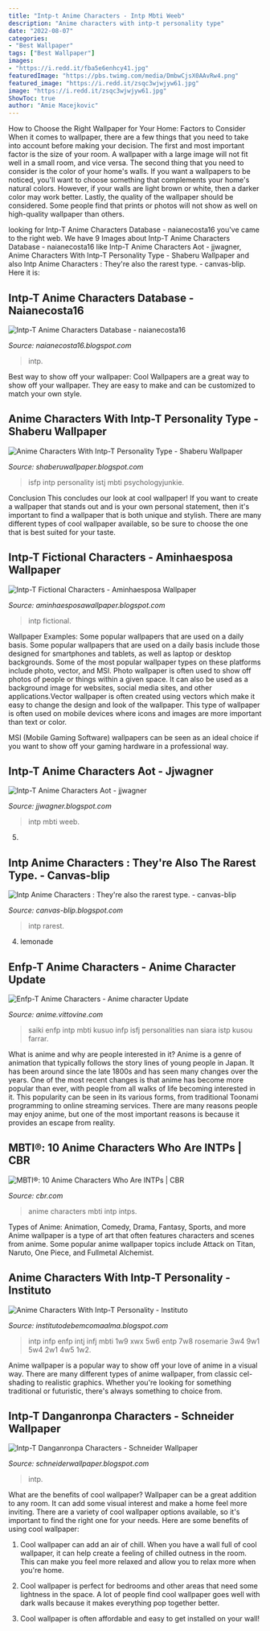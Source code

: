 ```yaml
---
title: "Intp-t Anime Characters - Intp Mbti Weeb"
description: "Anime characters with intp-t personality type"
date: "2022-08-07"
categories:
- "Best Wallpaper"
tags: ["Best Wallpaper"]
images:
- "https://i.redd.it/fba5e6enhcy41.jpg"
featuredImage: "https://pbs.twimg.com/media/DmbwCjsX0AAvRw4.png"
featured_image: "https://i.redd.it/zsqc3wjwjyw61.jpg"
image: "https://i.redd.it/zsqc3wjwjyw61.jpg"
ShowToc: true
author: "Amie Macejkovic"
---
```



How to Choose the Right Wallpaper for Your Home: Factors to Consider
When it comes to wallpaper, there are a few things that you need to take into account before making your decision. The first and most important factor is the size of your room. A wallpaper with a large image will not fit well in a small room, and vice versa. 
The second thing that you need to consider is the color of your home's walls. If you want a wallpapers to be noticed, you'll want to choose something that complements your home's natural colors. However, if your walls are light brown or white, then a darker color may work better. 
Lastly, the quality of the wallpaper should be considered. Some people find that prints or photos will not show as well on high-quality wallpaper than others.

	

		
looking for Intp-T Anime Characters Database - naianecosta16 you've came to the right web. We have 9 Images about Intp-T Anime Characters Database - naianecosta16 like Intp-T Anime Characters Aot - jjwagner, Anime Characters With Intp-T Personality Type - Shaberu Wallpaper and also Intp Anime Characters : They&#039;re also the rarest type. - canvas-blip. Here it is:
		
    
## Intp-T Anime Characters Database - Naianecosta16

<img loading=lazy src="https://ami.animecharactersdatabase.com/uploads/chars/5092-12004132.jpg" onerror="this.onerror=null;this.src='https://tse4.mm.bing.net/th?id=OIP._jV0Y57w2Yk_vkok2svWuQAAAA&amp;pid=15.1';" alt="Intp-T Anime Characters Database - naianecosta16">

_Source: naianecosta16.blogspot.com_

>intp. 

	

Best way to show off your wallpaper:
Cool Wallpapers are a great way to show off your wallpaper. They are easy to make and can be customized to match your own style.

    
## Anime Characters With Intp-T Personality Type - Shaberu Wallpaper

<img loading=lazy src="https://lh6.googleusercontent.com/proxy/TAVUVu5h3KAcVl7NAX12XkqtSNyscm0EKJdTy0x9Fxv_RQhOZIw7V2jLdXL4eDiUcefSXrE1PR7LYJqNzwxOICgFAlKG1LpoC1xE8RDN_5FyhCWl8Fkz9o59P_01o9Zx-T698i2k0VyU=w1200-h630-p-k-no-nu" onerror="this.onerror=null;this.src='https://tse2.mm.bing.net/th?id=OIP.jYZzJ6wXJYBnyne94a8nsAHaDL&amp;pid=15.1';" alt="Anime Characters With Intp-T Personality Type - Shaberu Wallpaper">

_Source: shaberuwallpaper.blogspot.com_

>isfp intp personality istj mbti psychologyjunkie. 

	

Conclusion
This concludes our look at cool wallpaper! If you want to create a wallpaper that stands out and is your own personal statement, then it's important to find a wallpaper that is both unique and stylish. There are many different types of cool wallpaper available, so be sure to choose the one that is best suited for your taste.

    
## Intp-T Fictional Characters - Aminhaesposa Wallpaper

<img loading=lazy src="https://i.redd.it/zsqc3wjwjyw61.jpg" onerror="this.onerror=null;this.src='https://tse3.mm.bing.net/th?id=OIP.5ksG7gyAMXnqehTfiQLN3QHaJr&amp;pid=15.1';" alt="Intp-T Fictional Characters - Aminhaesposa Wallpaper">

_Source: aminhaesposawallpaper.blogspot.com_

>intp fictional. 

	

Wallpaper Examples: Some popular wallpapers that are used on a daily basis.
Some popular wallpapers that are used on a daily basis include those designed for smartphones and tablets, as well as laptop or desktop backgrounds. Some of the most popular wallpaper types on these platforms include photo, vector, and MSI. 
Photo wallpaper is often used to show off photos of people or things within a given space. It can also be used as a background image for websites, social media sites, and other applications.Vector wallpaper is often created using vectors which make it easy to change the design and look of the wallpaper. This type of wallpaper is often used on mobile devices where icons and images are more important than text or color. 

MSI (Mobile Gaming Software) wallpapers can be seen as an ideal choice if you want to show off your gaming hardware in a professional way.

    
## Intp-T Anime Characters Aot - Jjwagner

<img loading=lazy src="https://preview.redd.it/bbbbsg7ofv561.png?width=640&amp;crop=smart&amp;auto=webp&amp;s=b6bb72103262430d220462192e88f4e7ab85769d" onerror="this.onerror=null;this.src='https://tse4.mm.bing.net/th?id=OIP.jg4F7qGdk4LymKa3p3JargHaJZ&amp;pid=15.1';" alt="Intp-T Anime Characters Aot - jjwagner">

_Source: jjwagner.blogspot.com_

>intp mbti weeb. 

	

5.

    
## Intp Anime Characters : They&#039;re Also The Rarest Type. - Canvas-blip

<img loading=lazy src="https://i.redd.it/fba5e6enhcy41.jpg" onerror="this.onerror=null;this.src='https://tse1.mm.bing.net/th?id=OIP.Pcu-apcvZtrcIORokGxZVgHaF1&amp;pid=15.1';" alt="Intp Anime Characters : They&#039;re also the rarest type. - canvas-blip">

_Source: canvas-blip.blogspot.com_

>intp rarest. 

	

4. lemonade 

    
## Enfp-T Anime Characters - Anime Character Update

<img loading=lazy src="https://i.pinimg.com/originals/5e/f8/aa/5ef8aaae7e6f808443e567f35d1444cf.jpg" onerror="this.onerror=null;this.src='https://tse1.mm.bing.net/th?id=OIP.9B2ALe8A-fF9FcN4VujcagHaHa&amp;pid=15.1';" alt="Enfp-T Anime Characters - Anime character Update">

_Source: anime.vittovine.com_

>saiki enfp intp mbti kusuo infp isfj personalities nan siara istp kusou farrar. 

	

What is anime and why are people interested in it?
Anime is a genre of animation that typically follows the story lines of young people in Japan. It has been around since the late 1800s and has seen many changes over the years. One of the most recent changes is that anime has become more popular than ever, with people from all walks of life becoming interested in it. This popularity can be seen in its various forms, from traditional Toonami programming to online streaming services. There are many reasons people may enjoy anime, but one of the most important reasons is because it provides an escape from reality.

    
## MBTI®: 10 Anime Characters Who Are INTPs | CBR

<img loading=lazy src="https://static0.cbrimages.com/wordpress/wp-content/uploads/2020/06/INTP-Featured.jpg" onerror="this.onerror=null;this.src='https://tse1.mm.bing.net/th?id=OIP.axDVfOOsPKp8j6UxrEYHQAHaD5&amp;pid=15.1';" alt="MBTI®: 10 Anime Characters Who Are INTPs | CBR">

_Source: cbr.com_

>anime characters mbti intp intps. 

	

Types of Anime: Animation, Comedy, Drama, Fantasy, Sports, and more
Anime wallpaper is a type of art that often features characters and scenes from anime. Some popular anime wallpaper topics include Attack on Titan, Naruto, One Piece, and Fullmetal Alchemist.

    
## Anime Characters With Intp-T Personality - Instituto

<img loading=lazy src="https://external-preview.redd.it/2pW8kFAxF4TpToXJbrjOwIBW8SC1Gta8Iqjnazv2oxI.jpg?auto=webp&amp;s=3b93e1466f41f7a309d549a1af54bfb49482a16c" onerror="this.onerror=null;this.src='https://tse2.mm.bing.net/th?id=OIP.ut0utqyDQf8F-A_pvjjMGAHaHa&amp;pid=15.1';" alt="Anime Characters With Intp-T Personality - Instituto">

_Source: institutodebemcomaalma.blogspot.com_

>intp infp enfp intj infj mbti 1w9 xwx 5w6 entp 7w8 rosemarie 3w4 9w1 5w4 2w1 4w5 1w2. 

	

Anime wallpaper is a popular way to show off your love of anime in a visual way. There are many different types of anime wallpaper, from classic cel-shading to realistic graphics. Whether you're looking for something traditional or futuristic, there's always something to choice from.

    
## Intp-T Danganronpa Characters - Schneider Wallpaper

<img loading=lazy src="https://pbs.twimg.com/media/DmbwCjsX0AAvRw4.png" onerror="this.onerror=null;this.src='https://tse1.mm.bing.net/th?id=OIP.tVlnHvT8_vuDdPSvNrPyNwHaEm&amp;pid=15.1';" alt="Intp-T Danganronpa Characters - Schneider Wallpaper">

_Source: schneiderwallpaper.blogspot.com_

>intp. 

	

What are the benefits of cool wallpaper?
Wallpaper can be a great addition to any room. It can add some visual interest and make a home feel more inviting. There are a variety of cool wallpaper options available, so it's important to find the right one for your needs. Here are some benefits of using cool wallpaper: 
1. Cool wallpaper can add an air of chill. When you have a wall full of cool wallpaper, it can help create a feeling of chilled outness in the room. This can make you feel more relaxed and allow you to relax more when you're home. 

2. Cool wallpaper is perfect for bedrooms and other areas that need some lightness in the space. A lot of people find cool wallpaper goes well with dark walls because it makes everything pop together better. 

3. Cool wallpaper is often affordable and easy to get installed on your wall!

